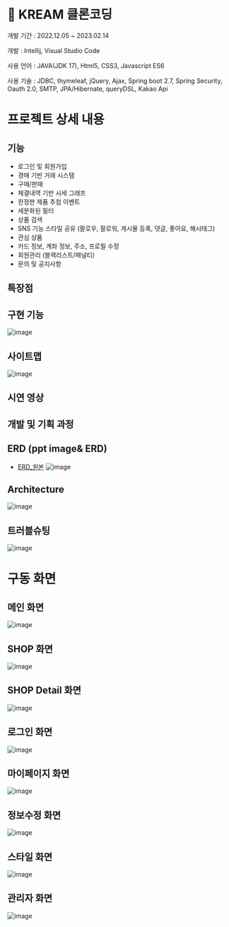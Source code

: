 # 👟 KREAM 클론코딩
개발 기간 : 2022.12.05 ~ 2023.02.14

개발 : Intellij, Visual Studio Code

사용 언어 : JAVA(JDK 17), Html5, CSS3, Javascript ES6

사용 기술 : JDBC, thymeleaf, jQuery, Ajax, Spring boot 2.7, Spring Security, Oauth 2.0, SMTP, JPA/Hibernate, queryDSL, Kakao Api

# 프로젝트 상세 내용 

## 기능
- 로그인 및 회원가입
- 경매 기반 거래 시스템
- 구매/판매
- 체결내역 기반 시세 그래프
- 한정판 제품 추첨 이벤트
- 세분화된 필터
- 상품 검색
- SNS 기능 스타일 공유 (팔로우, 팔로워, 게시물 등록, 댓글, 좋아요, 해시태그)
- 관심 상품
- 카드 정보, 계좌 정보, 주소, 프로필 수정
- 회원관리 (블랙리스트/패널티)
- 문의 및 공지사항

## 특장점



## 구현 기능
![image](https://user-images.githubusercontent.com/97867479/218606469-4825f60d-7d2b-4569-8eb8-d7cdefc289e1.png)
## 사이트맵
![image](https://user-images.githubusercontent.com/114373450/218622849-c6c0363b-3f2c-4a37-91fd-9ca385e0def1.png)

## 시연 영상

## 개발 및 기획 과정

## ERD (ppt image& ERD)
* [ERD_원본](https://user-images.githubusercontent.com/61074722/218615410-dbd4eeec-a965-4b59-a3d0-0e8a9342091f.png)
![image](https://user-images.githubusercontent.com/97867479/218606257-9d3afb23-de1a-448c-b071-451225cab886.png)


## Architecture

![image](https://user-images.githubusercontent.com/97867479/218606331-8349aab4-5d19-40be-bda4-35b3ba7b297e.png)

## 트러블슈팅

![image](https://user-images.githubusercontent.com/97867479/218608394-9c919d08-c3e0-48b3-a4b0-b51da2dc901d.png)

# 구동 화면
## 메인 화면
![image](https://user-images.githubusercontent.com/97867479/218617517-16c36e44-8fdb-470f-a8dd-bf054b056417.png)

## SHOP 화면
![image](https://user-images.githubusercontent.com/97867479/218617655-271fc70b-8661-4f2e-984b-32b81fd6cd1c.png)

## SHOP Detail 화면
![image](https://user-images.githubusercontent.com/97867479/218618909-7ae9d6d7-50a9-4496-bc54-b94104e6127b.png)

## 로그인 화면
![image](https://user-images.githubusercontent.com/97867479/218618472-7dc6a585-e637-4f7b-b8d5-aef4ad5c6f15.png)

## 마이페이지 화면
![image](https://user-images.githubusercontent.com/97867479/218617906-a89cc531-67da-4c5b-afb7-f6b41105349a.png)

## 정보수정 화면
![image](https://user-images.githubusercontent.com/97867479/218618368-e3b49bb7-fa6a-4604-b3cc-616f0b32b141.png)

## 스타일 화면
![image](https://user-images.githubusercontent.com/97867479/218617803-e9d8323a-7a90-4880-9dc3-6c78ac2b6630.png)

## 관리자 화면
![image](https://user-images.githubusercontent.com/97867479/218623021-9ebb59de-bd32-444e-9051-02f7317f00b1.png)
